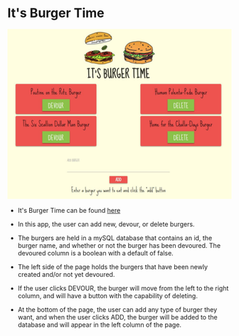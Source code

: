 # It's Burger Time

![Image of Burger Time Page](./public/assets/images/itsburgertime.png)

* It's Burger Time can be found [here](https://serene-dawn-31673.herokuapp.com/)

* In this app, the user can add new, devour, or delete burgers.

* The burgers are held in a mySQL database that contains an id, the burger name, and whether or not the burger has been devoured. The devoured column is a boolean with a default of false. 

* The left side of the page holds the burgers that have been newly created and/or not yet devoured. 

* If the user clicks DEVOUR, the burger will move from the left to the right column, and will have a button with the capability of deleting.

* At the bottom of the page, the user can add any type of burger they want, and when the user clicks ADD, the burger will be added to the database and will appear in the left column of the page. 